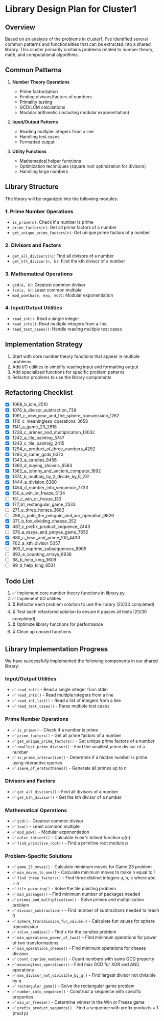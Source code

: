 # Library Design Plan for Cluster1

## Overview

Based on an analysis of the problems in cluster1, I've identified several common patterns and functionalities that can be extracted into a shared library. This cluster primarily contains problems related to number theory, math, and computational algorithms.

## Common Patterns

1. **Number Theory Operations**
   - Prime factorization
   - Finding divisors/factors of numbers
   - Primality testing
   - GCD/LCM calculations
   - Modular arithmetic (including modular exponentiation)

2. **Input/Output Patterns**
   - Reading multiple integers from a line
   - Handling test cases
   - Formatted output

3. **Utility Functions**
   - Mathematical helper functions
   - Optimization techniques (square root optimization for divisors)
   - Handling large numbers

## Library Structure

The library will be organized into the following modules:

### 1. Prime Number Operations
- `is_prime(n)`: Check if a number is prime
- `prime_factors(n)`: Get all prime factors of a number
- `get_unique_prime_factors(n)`: Get unique prime factors of a number

### 2. Divisors and Factors
- `get_all_divisors(n)`: Find all divisors of a number
- `get_kth_divisor(n, k)`: Find the kth divisor of a number

### 3. Mathematical Operations
- `gcd(a, b)`: Greatest common divisor
- `lcm(a, b)`: Least common multiple
- `mod_pow(base, exp, mod)`: Modular exponentiation

### 4. Input/Output Utilities
- `read_int()`: Read a single integer
- `read_ints()`: Read multiple integers from a line
- `read_test_cases()`: Handle reading multiple test cases

## Implementation Strategy

1. Start with core number theory functions that appear in multiple problems
2. Add I/O utilities to simplify reading input and formatting output
3. Add specialized functions for specific problem patterns
4. Refactor problems to use the library components

## Refactoring Checklist

- [x] 1068_b_lcm_2510
- [x] 1076_b_divisor_subtraction_738
- [x] 1091_c_new_year_and_the_sphere_transmission_1262
- [x] 1110_c_meaningless_operations_3658
- [x] 1141_a_game_23_2618
- [x] 1228_c_primes_and_multiplication_13032
- [x] 1242_a_tile_painting_5747
- [x] 1243_c_tile_painting_2415
- [x] 1294_c_product_of_three_numbers_4292
- [x] 1295_d_same_gcds_6373
- [x] 1343_a_candies_8456
- [x] 1360_d_buying_shovels_6584
- [x] 1362_a_johnny_and_ancient_computer_1692
- [x] 1374_b_multiply_by_2_divide_by_6_231
- [x] 1444_a_division_6380
- [x] 1454_d_number_into_sequence_7733
- [x] 150_a_win_or_freeze_5134
- [ ] 151_c_win_or_freeze_133
- [x] 177_b1_rectangular_game_2533
- [ ] 271_e_three_horses_3683
- [ ] 288_c_polo_the_penguin_and_xor_operation_9826
- [x] 371_b_fox_dividing_cheese_352
- [x] 487_c_prefix_product_sequence_2443
- [ ] 576_a_vasya_and_petyas_game_7650
- [x] 680_c_bear_and_prime_100_4430
- [x] 762_a_kth_divisor_5057
- [ ] 803_f_coprime_subsequences_8909
- [ ] 893_e_counting_arrays_6936
- [ ] 98_b_help_king_3609
- [ ] 99_d_help_king_8501

## Todo List

1. ✅ Implement core number theory functions in library.py
2. ✅ Implement I/O utilities
3. ⏳ Refactor each problem solution to use the library (20/30 completed)
4. ⏳ Test each refactored solution to ensure it passes all tests (20/30 completed)
5. ⏳ Optimize library functions for performance
6. ⏳ Clean up unused functions

## Library Implementation Progress

We have successfully implemented the following components in our shared library:

### Input/Output Utilities
- ✅ `read_int()` - Read a single integer from stdin
- ✅ `read_ints()` - Read multiple integers from a line
- ✅ `read_int_list()` - Read a list of integers from a line
- ✅ `read_test_cases()` - Parse multiple test cases

### Prime Number Operations
- ✅ `is_prime()` - Check if a number is prime
- ✅ `prime_factors()` - Get all prime factors of a number
- ✅ `get_unique_prime_factors()` - Get unique prime factors of a number
- ✅ `smallest_prime_divisor()` - Find the smallest prime divisor of a number
- ✅ `is_prime_interactive()` - Determine if a hidden number is prime using interactive queries
- ✅ `sieve_of_eratosthenes()` - Generate all primes up to n

### Divisors and Factors
- ✅ `get_all_divisors()` - Find all divisors of a number
- ✅ `get_kth_divisor()` - Get the kth divisor of a number

### Mathematical Operations
- ✅ `gcd()` - Greatest common divisor
- ✅ `lcm()` - Least common multiple
- ✅ `mod_pow()` - Modular exponentiation
- ✅ `euler_totient()` - Calculate Euler's totient function φ(n)
- ✅ `find_primitive_root()` - Find a primitive root modulo p

### Problem-Specific Solutions
- ✅ `game_23_moves()` - Calculate minimum moves for Game 23 problem
- ✅ `min_moves_to_one()` - Calculate minimum moves to make n equal to 1
- ✅ `find_three_factors()` - Find three distinct integers a, b, c where a*b*c = n
- ✅ `tile_painting()` - Solve the tile painting problem
- ✅ `min_packages()` - Find minimum number of packages needed
- ✅ `primes_and_multiplication()` - Solve primes and multiplication problem
- ✅ `divisor_subtraction()` - Find number of subtractions needed to reach 0
- ✅ `sphere_transmission_fun_values()` - Calculate fun values for sphere transmission
- ✅ `solve_candies()` - Find x for the candies problem
- ✅ `min_operations_power_of_two()` - Find minimum operations for power of two transformations
- ✅ `min_operations_cheese()` - Find minimum operations for cheese division
- ✅ `count_coprime_numbers()` - Count numbers with same GCD property
- ✅ `meaningless_operations()` - Find max GCD for XOR and AND operations
- ✅ `max_divisor_not_divisible_by_q()` - Find largest divisor not divisible by q
- ✅ `rectangular_game()` - Solve the rectangular game problem
- ✅ `number_into_sequence()` - Construct a sequence with specific properties
- ✅ `win_or_freeze()` - Determine winner in the Win or Freeze game
- ✅ `prefix_product_sequence()` - Find a sequence with prefix products ≡ 1 (mod p)